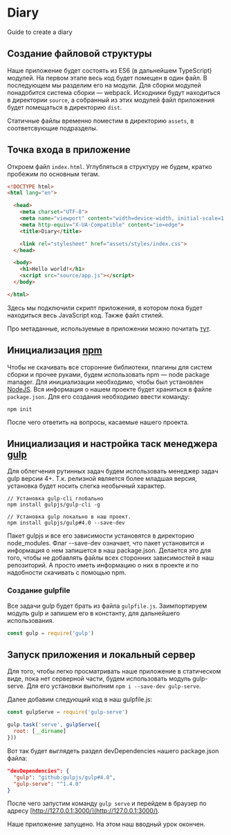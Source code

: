 # Diary

Guide to create a diary

## Создание файловой структуры

Наше приложение будет состоять из ES6 (в дальнейшем TypeScript) модулей. На первом этапе весь код будет помещен в один файл. В последующем мы разделим его на модули. Для сборки модулей понадобится система сборки — webpack. Исходники будут находиться в директории `source`, а собранный из этих модулей файл приложения будет помещаться в директорию `dist`.

Статичные файлы временно поместим в директорию `assets`, в соответсвующие подразделы.

## Точка входа в приложение

Откроем файл `index.html`. Углубляться в структуру не будем, кратко пробежим по основным тегам.

```html
<!DOCTYPE html>
<html lang="en">

  <head>
    <meta charset="UTF-8">
    <meta name="viewport" content="width=device-width, initial-scale=1.0">
    <meta http-equiv="X-UA-Compatible" content="ie=edge">
    <title>Diary</title>

    <link rel="stylesheet" href="assets/styles/index.css">
  </head>

  <body>
    <h1>Hello world!</h1>
    <script src="source/app.js"></script>
  </body>

</html>
```

Здесь мы подключили скрипт приложения, в котором пока будет находиться весь JavaScript код. Также файл стилей.

Про метаданные, используемые в приложении можно почитать [тут](https://tproger.ru/translations/meta-tags-2017/).

## Инициализация [npm](https://www.npmjs.com/)

Чтобы не скачивать все сторонние библиотеки, плагины для систем сборки и прочее руками, будем использовать npm — node package manager.
Для инициализации необходимо, чтобы был установлен [NodeJS](https://nodejs.org/en/).
Вся информация о нашем проекте будет храниться в файле `package.json`. Для его создания необходимо ввести команду:

```ShellSession
npm init
```

После чего ответить на вопросы, касаемые нашего проекта.

## Инициализация и настройка таск менеджера [gulp](https://gulpjs.com/)

Для облегчения рутинных задач будем использовать менеджер задач gulp версии 4+.
Т.к. релизной является более младшая версия, установка будет носить слегка необычный характер.

```ShellSession
// Установка gulp-cli глобально
npm install gulpjs/gulp-cli -g

// Установка gulp локально в наш проект.
npm install gulpjs/gulp#4.0 --save-dev
```

Пакет gulpjs и все его зависимости установятся в директорию node_modules.
Флаг --save-dev означает, что пакет установится и информация о нем запишется в наш package.json. Делается это для того, чтобы не добавлять файлы всех сторонних зависимостей в наш репозиторий. А просто иметь информацию о них в проекте и по надобности скачивать с помощью npm.

### Создание gulpfile

Все задачи gulp будет брать из файла `gulpfile.js`. Заимпортируем модуль gulp и запишем его в константу, для дальнейшего использования.

```JavaScript
const gulp = require('gulp')
```

## Запуск приложения и локальный сервер

Для того, чтобы легко просматривать наше приложение в статическом виде, пока нет серверной части, будем использовать модуль gulp-serve. Для его установки выполним `npm i --save-dev gulp-serve`.

Далее добавим следующий код в наш gulpfile.js:

```JavaScript
const gulpServe = require('gulp-serve')

gulp.task('serve', gulpServe({
  root: [__dirname]
}))
```

Вот так будет выглядеть раздел devDependencies нашего package.json файла:

```JSON
"devDependencies": {
  "gulp": "github:gulpjs/gulp#4.0",
  "gulp-serve": "^1.4.0"
}
```

После чего запустим команду `gulp serve` и перейдем в браузер по адресу [http://127.0.0.1:3000/](http://127.0.0.1:3000/).

Наше приложение запущено. На этом наш вводный урок окончен.
